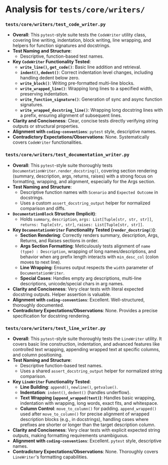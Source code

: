 # Analysis for `tests/core/writers/`

### `tests/core/writers/test_code_writer.py`

- **Overall**: This `pytest`-style suite tests the `CodeWriter` utility class, covering line writing, indentation, block writing, line wrapping, and helpers for function signatures and docstrings.
- **Test Naming and Structure**:
    - Descriptive, function-based test names.
- **Key `CodeWriter` Functionality Tested**:
    - **`write_line()`, `get_code()`**: Basic line addition and retrieval.
    - **`indent()`, `dedent()`**: Correct indentation level changes, including handling dedent below zero.
    - **`write_block()`**: Writing pre-formatted multi-line blocks.
    - **`write_wrapped_line()`**: Wrapping long lines to a specified width, preserving indentation.
    - **`write_function_signature()`**: Generation of sync and async function signatures.
    - **`write_wrapped_docstring_line()`**: Wrapping long docstring lines with a prefix, ensuring alignment of subsequent lines.
- **Clarity and Conciseness**: Clear, concise tests directly verifying string outputs or structural properties.
- **Alignment with `coding-conventions`**: `pytest` style, descriptive names.
- **Contradictory Expectations/Observations**: None. Systematically covers `CodeWriter` functionalities.

### `tests/core/writers/test_documentation_writer.py`

- **Overall**: This `pytest`-style suite thoroughly tests `DocumentationWriter.render_docstring()`, covering section rendering (summary, description, args, returns, raises) with a strong focus on formatting, wrapping, and alignment, especially for the Args section.
- **Test Naming and Structure**:
    - Descriptive function names with `Scenario` and `Expected Outcome` in docstrings.
    - Uses a custom `assert_docstring_output` helper for normalized comparison and diffs.
- **`DocumentationBlock` Structure (Implicit)**:
    - Holds `summary`, `description`, `args: List[Tuple[str, str, str]]`, `returns: Tuple[str, str]`, `raises: List[Tuple[str, str]]`.
- **Key `DocumentationWriter` Functionality Tested (`render_docstring()`)**:
    - **Section Rendering**: Correctly renders summary, description, Args, Returns, and Raises sections in order.
    - **Args Section Formatting**: Meticulously tests alignment of `name (type) : Description`, wrapping of long names/descriptions, and behavior when arg prefix length interacts with `min_desc_col` (colon moves to next line).
    - **Line Wrapping**: Ensures output respects the `width` parameter of `DocumentationWriter`.
    - **Special Cases**: Handles empty arg descriptions, multi-line descriptions, unicode/special chars in arg names.
- **Clarity and Conciseness**: Very clear tests with literal expected docstring outputs. Helper assertion is valuable.
- **Alignment with `coding-conventions`**: Excellent. Well-structured, thoroughly documented.
- **Contradictory Expectations/Observations**: None. Provides a precise specification for docstring rendering.

### `tests/core/writers/test_line_writer.py`

- **Overall**: This `pytest`-style suite thoroughly tests the `LineWriter` utility. It covers basic line construction, indentation, and advanced features like controlled text wrapping, appending wrapped text at specific columns, and column positioning.
- **Test Naming and Structure**:
    - Descriptive function-based test names.
    - Uses a shared `assert_docstring_output` helper for normalized string comparison.
- **Key `LineWriter` Functionality Tested**:
    - **Line Building**: `append()`, `newline()`, `getvalue()`.
    - **Indentation**: `indent()`, `dedent()` (handles underflow).
    - **Text Wrapping (`append_wrapped(text)`)**: Handles basic wrapping, indentation with wrapping, long words, exact fits, and whitespace.
    - **Column Control**: `move_to_column()` for padding. `append_wrapped()` used after `move_to_column()` for precise alignment of wrapped description blocks (e.g., in docstrings), handling cases where prefixes are shorter or longer than the target description column.
- **Clarity and Conciseness**: Very clear tests with explicit expected string outputs, making formatting requirements unambiguous.
- **Alignment with `coding-conventions`**: Excellent. `pytest` style, descriptive names.
- **Contradictory Expectations/Observations**: None. Thoroughly covers `LineWriter`'s formatting capabilities. 